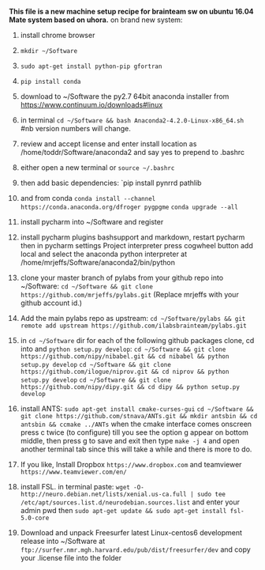 **This file is a new machine setup recipe for brainteam sw on ubuntu 16.04 Mate system based on uhora.**
on brand new system:
1. install chrome browser
2. `mkdir ~/Software`
3. `sudo apt-get install python-pip gfortran`
4. `pip install conda`
5. download to ~/Software the py2.7 64bit anaconda installer from https://www.continuum.io/downloads#linux
6. in terminal `cd ~/Software && bash Anaconda2-4.2.0-Linux-x86_64.sh` #nb version numbers will change.
7. review and accept license and enter install location as /home/toddr/Software/anaconda2  and say yes to prepend to .bashrc
8. either open a new terminal or `source ~/.bashrc` 
9. then add basic dependencies: `pip install pynrrd pathlib
10. and from conda
	`conda install --channel https://conda.anaconda.org/dfroger pygpgme`
	`conda upgrade --all`
11. install pycharm into ~/Software and register
12. install pycharm plugins bashsupport and markdown, restart pycharm then in pycharm settings Project interpreter press cogwheel button add local and select the anaconda python interpreter at /home/mrjeffs/Software/anaconda2/bin/python
13. clone your master branch of pylabs from your github repo into ~/Software: `cd ~/Software && git clone https://github.com/mrjeffs/pylabs.git` (Replace mrjeffs with your github account id.)
14. Add the main pylabs repo as upstream: `cd ~/Software/pylabs && git remote add upstream https://github.com/ilabsbrainteam/pylabs.git`
15. in `cd ~/Software` dir for each of the following github packages clone, cd into and `python setup.py develop`:
	`cd ~/Software && git clone https://github.com/nipy/nibabel.git && cd nibabel && python setup.py develop`
	`cd ~/Software && git clone https://github.com/ilogue/niprov.git && cd niprov && python setup.py develop`
	`cd ~/Software && git clone https://github.com/nipy/dipy.git && cd dipy && python setup.py develop`

16. install ANTS:
	`sudo apt-get install cmake-curses-gui`
	`cd ~/Software && git clone https://github.com/stnava/ANTs.git && mkdir antsbin && cd antsbin && ccmake ../ANTs`
	when the cmake interface comes onscreen press c twice (to configure) till you see the option g appear on bottom middle, then press g to save and exit
	then type `make -j 4`
and open another terminal tab since this will take a while and there is more to do.
17. If you like, Install Dropbox `https://www.dropbox.com` and teamviewer `https://www.teamviewer.com/en/`
18. install FSL. in terminal paste:
	`wget -O- http://neuro.debian.net/lists/xenial.us-ca.full | sudo tee /etc/apt/sources.list.d/neurodebian.sources.list` and enter your admin pwd then
	`sudo apt-get update && sudo apt-get install fsl-5.0-core`
19. Download and unpack Freesurfer latest Linux-centos6 development release into ~/Software at `ftp://surfer.nmr.mgh.harvard.edu/pub/dist/freesurfer/dev` and copy your .license file into the folder

